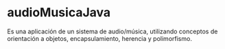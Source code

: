 # audioMusicaJava
Es una aplicación de un sistema de audio/música, utilizando conceptos de orientación a objetos, encapsulamiento, herencia y polimorfismo.
